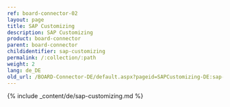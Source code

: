 ```yaml
---
ref: board-connector-02
layout: page
title: SAP Customizing
description: SAP Customizing
product: board-connector
parent: board-connector
childidentifier: sap-customizing
permalink: /:collection/:path
weight: 2
lang: de_DE
old_url: /BOARD-Connector-DE/default.aspx?pageid=SAPCustomizing-DE:sap-customizing-DE
---
```


{% include _content/de/sap-customizing.md  %}

